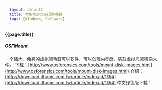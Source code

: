 ```yaml
---
  layout: default
  title: 常用Windows软件集锦
  tags: [Windows, Software]
---
```


#### {{page.title}}

##### OSFMount
一个强大、免费的虚拟驱动器可以软件，可以创建内存盘，装载虚拟光驱镜像文件。
下载：[http://www.osforensics.com/tools/mount-disk-images.html](http://www.osforensics.com/tools/mount-disk-images.html)
介绍：[http://download.ithome.com.tw/article/index/id/1654](http://download.ithome.com.tw/article/index/id/1654)
中文绿色版下载：